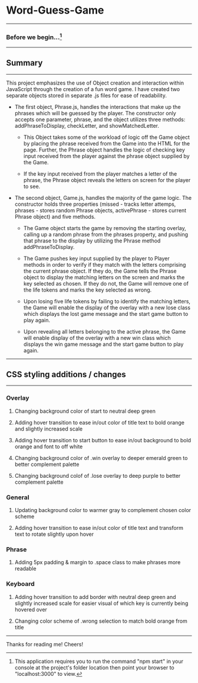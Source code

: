 # Word-Guess-Game
 ___
 ### Before we begin...[^1]
___
## Summary
___
 This project emphasizes the use of Object creation and interaction within JavaScript through the creation of a fun word game. I have created two separate objects stored in separate .js files for ease of readability. 

- The first object, Phrase.js, handles the interactions that make up the phrases which will be guessed by the player. The constructor only accepts one parameter, phrase, and the object utilizes three methods: addPhraseToDisplay, checkLetter, and showMatchedLetter. 

  - This Object takes some of the workload of logic off the Game object by placing the phrase received from the Game into the HTML for the page. Further, the Phrase object handles the logic of checking key input received from the player against the phrase object supplied by the Game.

   - If the key input received from the player matches a letter of the phrase, the Phrase object reveals the letters on screen for the player to see.

- The second object, Game.js, handles the majority of the game logic. The constructor holds three properties (missed - tracks letter attemps, phrases - stores random Phrase objects, activePhrase - stores current Phrase object) and five methods. 
    
    - The Game object starts the game by removing the starting overlay, calling up a random phrase from the phrases property, and pushing that phrase to the display by utilizing the Phrase method addPhraseToDisplay.
    
    - The Game pushes key input supplied by the player to Player methods in order to verify if they match with the letters comprising the current phrase object. If they do, the Game tells the Phrase object to display the matching letters on the screen and marks the key selected as chosen. If they do not, the Game will remove one of the life tokens and marks the key selected as wrong. 

    - Upon losing five life tokens by failing to identify the matching letters, the Game will enable the display of the overlay with a new lose class which displays the lost game message and the start game button to play again.

    - Upon revealing all letters belonging to the active phrase, the Game will enable display of the overlay with a new win class which displays the win game message and the start game button to play again.
___
 ## CSS styling additions / changes
___    
   ### Overlay   
   
 1. Changing background color of start to neutral deep green
    
 2. Adding hover transition to ease in/out color of title text to bold orange and slightly increased scale
    
 3. Adding hover transition to start button to ease in/out background to bold orange and font to off white
    
 4. Changing background color of .win overlay to deeper emerald green to better complement palette
    
 5. Changing background colof of .lose overlay to deep purple to better complement palette

   ### General
    
 1. Updating background color to warmer gray to complement chosen color scheme 
    
 2. Adding hover transition to ease in/out color of title text and transform text to rotate slightly upon hover

   ### Phrase
    
 1. Adding 5px padding & margin to .space class to make phrases more readable

   ### Keyboard
   
 1. Adding hover transition to add border with neutral deep green and slightly increased scale for easier visual of which key is currently being hovered over
    
 2. Changing color scheme of .wrong selection to match bold orange from title
___ 
Thanks for reading me! Cheers!

[^1]: This application requires you to run the command "npm start" in your console at the project's folder location then point your browser to "localhost:3000" to view.

